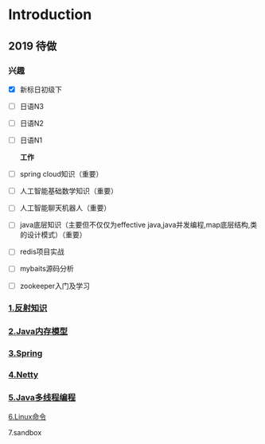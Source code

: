 # Introduction

## 2019 待做

### 兴趣

* [x] 新标日初级下
* [ ] 日语N3
* [ ] 日语N2
* [ ] 日语N1

  **工作**

* [ ] spring cloud知识（重要）

* [ ] 人工智能基础数学知识（重要）

* [ ] 人工智能聊天机器人（重要）

* [ ] java底层知识（主要但不仅仅为effective java,java并发编程,map底层结构,类的设计模式）（重要）

* [ ] redis项目实战

* [ ] mybaits源码分析

* [ ] zookeeper入门及学习

### [1.反射知识](1javafan-she.md)

### [2.Java内存模型](2javanei-cun-mo-xing.md)

### [3.Spring](/spring.md)

### [4.Netty](/4netty.md)

### [5.Java多线程编程](/5javaduo-xian-cheng-bian-cheng.md)

[6.Linux命令](/6linuxming-ling.md)

7.sandbox

